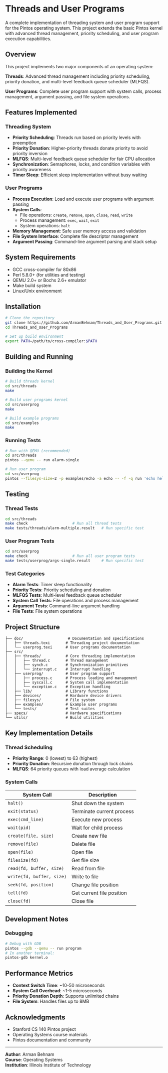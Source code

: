 # Threads and User Programs

A complete implementation of threading system and user program support for the Pintos operating system. This project extends the basic Pintos kernel with advanced thread management, priority scheduling, and user program execution capabilities.

## Overview

This project implements two major components of an operating system:

**Threads**: Advanced thread management including priority scheduling, priority donation, and multi-level feedback queue scheduler (MLFQS).

**User Programs**: Complete user program support with system calls, process management, argument passing, and file system operations.

## Features Implemented

### Threading System
- **Priority Scheduling**: Threads run based on priority levels with preemption
- **Priority Donation**: Higher-priority threads donate priority to avoid priority inversion
- **MLFQS**: Multi-level feedback queue scheduler for fair CPU allocation
- **Synchronization**: Semaphores, locks, and condition variables with priority awareness
- **Timer Sleep**: Efficient sleep implementation without busy waiting

### User Programs
- **Process Execution**: Load and execute user programs with argument passing
- **System Calls**: 
  - File operations: `create`, `remove`, `open`, `close`, `read`, `write`
  - Process management: `exec`, `wait`, `exit`
  - System operations: `halt`
- **Memory Management**: Safe user memory access and validation
- **File System Interface**: Complete file descriptor management
- **Argument Passing**: Command-line argument parsing and stack setup

## System Requirements

- GCC cross-compiler for 80x86
- Perl 5.8.0+ (for utilities and testing)
- QEMU 2.0+ or Bochs 2.6+ emulator
- Make build system
- Linux/Unix environment

## Installation

```bash
# Clone the repository
git clone https://github.com/ArmanBehnam/Threads_and_User_Programs.git
cd Threads_and_User_Programs

# Set up build environment
export PATH=/path/to/cross-compiler:$PATH
```

## Building and Running

### Building the Kernel

```bash
# Build threads kernel
cd src/threads
make

# Build user programs kernel
cd src/userprog
make

# Build example programs
cd src/examples
make
```

### Running Tests

```bash
# Run with QEMU (recommended)
cd src/threads
pintos --qemu -- run alarm-single

# Run user program
cd src/userprog
pintos --filesys-size=2 -p examples/echo -a echo -- -f -q run 'echo hello world'
```

## Testing

### Thread Tests
```bash
cd src/threads
make check                    # Run all thread tests
make tests/threads/alarm-multiple.result   # Run specific test
```

### User Program Tests
```bash
cd src/userprog
make check                    # Run all user program tests
make tests/userprog/args-single.result     # Run specific test
```

### Test Categories
- **Alarm Tests**: Timer sleep functionality
- **Priority Tests**: Priority scheduling and donation
- **MLFQS Tests**: Multi-level feedback queue scheduler
- **System Call Tests**: File operations and process management
- **Argument Tests**: Command-line argument handling
- **File Tests**: File system operations

## Project Structure

```
├── doc/                    # Documentation and specifications
│   ├── threads.texi       # Threading project documentation
│   └── userprog.texi      # User programs documentation
├── src/
│   ├── threads/           # Core threading implementation
│   │   ├── thread.c       # Thread management
│   │   ├── synch.c        # Synchronization primitives
│   │   └── interrupt.c    # Interrupt handling
│   ├── userprog/          # User program support
│   │   ├── process.c      # Process loading and management
│   │   ├── syscall.c      # System call implementation
│   │   └── exception.c    # Exception handling
│   ├── lib/               # Library functions
│   ├── devices/           # Hardware device drivers
│   ├── filesys/           # File system
│   ├── examples/          # Example user programs
│   └── tests/             # Test suites
├── specs/                 # Hardware specifications
└── utils/                 # Build utilities
```

## Key Implementation Details

### Thread Scheduling
- **Priority Range**: 0 (lowest) to 63 (highest)
- **Priority Donation**: Recursive donation through lock chains
- **MLFQS**: 64 priority queues with load average calculation

### System Calls
| System Call | Description |
|-------------|-------------|
| `halt()` | Shut down the system |
| `exit(status)` | Terminate current process |
| `exec(cmd_line)` | Execute new process |
| `wait(pid)` | Wait for child process |
| `create(file, size)` | Create new file |
| `remove(file)` | Delete file |
| `open(file)` | Open file |
| `filesize(fd)` | Get file size |
| `read(fd, buffer, size)` | Read from file |
| `write(fd, buffer, size)` | Write to file |
| `seek(fd, position)` | Change file position |
| `tell(fd)` | Get current file position |
| `close(fd)` | Close file |


## Development Notes

### Debugging
```bash
# Debug with GDB
pintos --gdb --qemu -- run program
# In another terminal:
pintos-gdb kernel.o
```

## Performance Metrics

- **Context Switch Time**: ~10-50 microseconds
- **System Call Overhead**: ~1-5 microseconds  
- **Priority Donation Depth**: Supports unlimited chains
- **File System**: Handles files up to 8MB


## Acknowledgments

- Stanford CS 140 Pintos project
- Operating Systems course materials
- Pintos documentation and community

---

**Author**: Arman Behnam  
**Course**: Operating Systems  
**Institution**: Illinois Institute of Technology
